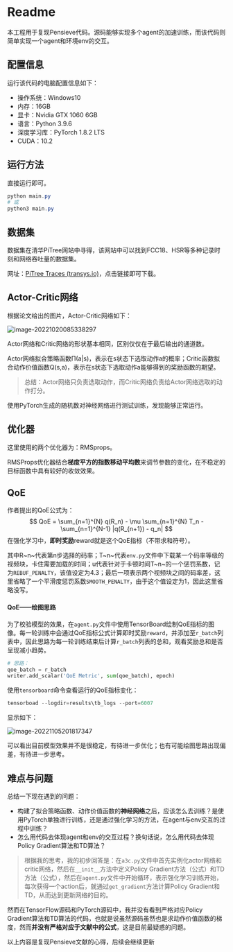 # Readme

本工程用于复现Pensieve代码。源码能够实现多个agent的加速训练，而该代码则简单实现一个agent和环境env的交互。

## 配置信息

运行该代码的电脑配置信息如下：

* 操作系统：Windows10
* 内存：16GB
* 显卡：Nvidia GTX 1060 6GB
* 语言：Python 3.9.6
* 深度学习库：PyTorch 1.8.2 LTS
* CUDA：10.2

## 运行方法

直接运行即可。

``` powershell
python main.py
# 或
python3 main.py
```

## 数据集

数据集在清华PiTree网站中寻得，该网站中可以找到FCC18、HSR等多种记录时刻和网络吞吐量的数据集。

网址：[PiTree Traces (transys.io)](https://transys.io/pitree-dataset/traces/index.html)，点击链接即可下载。

## Actor-Critic网络

根据论文给出的图片，Actor-Critic网络如下：

![image-20221020085338297](C:\Users\Administrator\AppData\Roaming\Typora\typora-user-images\image-20221020085338297.png)

Actor网络和Critic网络的形状基本相同，区别仅仅在于最后输出的通道数。

Actor网络拟合策略函数Π(a|s)，表示在s状态下选取动作a的概率；Critic函数拟合动作价值函数Q(s,a)，表示在s状态下选取动作a能够得到的奖励函数的期望。

> 总结：Actor网络只负责选取动作，而Critic网络负责给Actor网络选取的动作打分。

使用PyTorch生成的随机数对神经网络进行测试训练，发现能够正常运行。

## 优化器

这里使用的两个优化器为：RMSprops。

RMSProps优化器结合**梯度平方的指数移动平均数**来调节参数的变化，在不稳定的目标函数中具有较好的收敛效果。

## QoE

作者提出的QoE公式为：
$$
QoE = \sum_{n=1}^{N} q(R_n) - \mu \sum_{n=1}^{N} T_n - \sum_{n=1}^{N-1} |q(R_{n+1}) - q_n|
$$
在强化学习中，**即时奖励**reward就是这个QoE指标（不带求和符号）。

其中R~n~代表第n步选择的码率；T~n~代表`env.py`文件中下载某一个码率等级的视频块，卡住需要加载的时间；u代表针对于卡顿时间T~n~的一个惩罚系数，记为`REBUF_PENALTY`，该值设定为4.3；最后一项表示两个视频块之间的码率差，这里省略了一个平滑度惩罚系数`SMOOTH_PENALTY`，由于这个值设定为1，因此这里省略没写。

#### QoE——绘图思路

为了校验模型的效果，在`agent.py`文件中使用TensorBoard绘制QoE指标的图像。每一轮训练中会通过QoE指标公式计算即时奖励`reward`，并添加至`r_batch`列表中，因此思路为每一轮训练结束后计算`r_batch`列表的总和，观看奖励总和是否呈现减小趋势。

``` python
# 思路：
qoe_batch = r_batch
writer.add_scalar('QoE Metric', sum(qoe_batch), epoch)
```

使用`tensorboard`命令查看运行的QoE指标变化：

``` powershell
tensorboad --logdir=results\tb_logs --port=6007
```

显示如下：

![image-20221105201817347](C:\Users\Administrator\AppData\Roaming\Typora\typora-user-images\image-20221105201817347.png)

可以看出目前模型效果并不是很稳定，有待进一步优化；也有可能绘图思路出现偏差，有待进一步思考。

## 难点与问题

总结一下现在遇到的问题：

* 构建了拟合策略函数、动作价值函数的**神经网络**之后，应该怎么去训练？是使用PyTorch单独进行训练，还是通过强化学习的方法，在agent与env交互的过程中训练？
* 怎么用代码去体现agent和env的交互过程？换句话说，怎么用代码去体现Policy Gradient算法和TD算法？

>  根据我的思考，我的初步回答是：在`a3c.py`文件中首先实例化actor网络和critic网络，然后在`__init__`方法中定义Policy Gradient方法（公式）和TD方法（公式），然后在`agent.py`文件中开始循环，表示强化学习训练开始，每次获得一个action后，就通过`get_gradient`方法计算Policy Gradient和TD，从而达到更新网络的目的。

然而在TensorFlow源码和PyTorch源码中，我并没有看到严格对应Policy Gradient算法和TD算法的代码，也就是说虽然源码虽然也是求动作价值函数的梯度，然而**并没有严格对应于文献中的公式**，这是目前最疑惑的问题。



以上内容是复现Pensieve文献的心得，后续会继续更新
